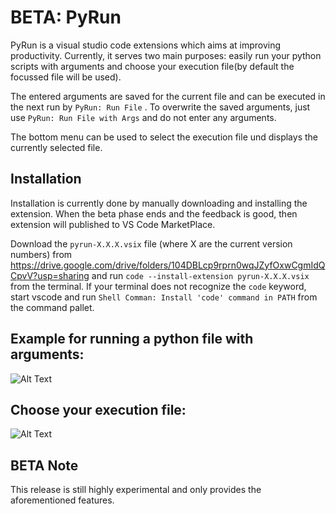 # BETA: PyRun
PyRun is a visual studio code extensions which aims at improving productivity.
Currently, it serves two main purposes: easily run your python scripts with arguments and choose your execution file(by default the focussed file will be used).

The entered arguments are saved for the current file and can be executed in the next run by `PyRun: Run File` . To overwrite the saved arguments, just use `PyRun: Run File with Args` and do not enter any arguments.

The bottom menu can be used to select the execution file und displays the currently selected file.

## Installation
Installation is currently done by manually downloading and installing the extension. When the beta phase ends and the feedback is good, then extension will published to VS Code MarketPlace. 

Download the `pyrun-X.X.X.vsix` file (where X are the current version numbers) from https://drive.google.com/drive/folders/104DBLcp9rprn0wqJZyfOxwCgmIdQCpvV?usp=sharing and run `code --install-extension pyrun-X.X.X.vsix` from the terminal.
If your terminal does not recognize the `code` keyword, start vscode and run `Shell Comman: Install 'code' command in PATH` from the command pallet.

## Example for running a python file with arguments:
![Alt Text](./assets/run_args.gif)

## Choose your execution file:
![Alt Text](./assets/current_file.gif)

## BETA Note
This release is still highly experimental and only provides the aforementioned features.
